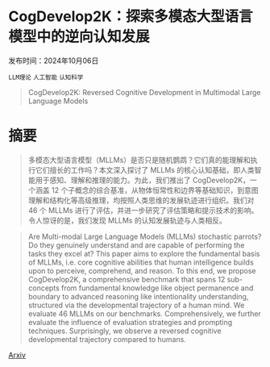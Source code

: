 # CogDevelop2K：探索多模态大型语言模型中的逆向认知发展

发布时间：2024年10月06日

`LLM理论` `人工智能` `认知科学`

> CogDevelop2K: Reversed Cognitive Development in Multimodal Large Language Models

# 摘要

> 多模态大型语言模型（MLLMs）是否只是随机鹦鹉？它们真的能理解和执行它们擅长的工作吗？本文深入探讨了 MLLMs 的核心认知基础，即人类智能用于感知、理解和推理的能力。为此，我们推出了 CogDevelop2K，一个涵盖 12 个子概念的综合基准，从物体恒常性和边界等基础知识，到意图理解和结构化等高级推理，均按照人类思维的发展轨迹进行组织。我们对 46 个 MLLMs 进行了评估，并进一步研究了评估策略和提示技术的影响。令人惊讶的是，我们发现 MLLMs 的认知发展轨迹与人类相反。

> Are Multi-modal Large Language Models (MLLMs) stochastic parrots? Do they genuinely understand and are capable of performing the tasks they excel at? This paper aims to explore the fundamental basis of MLLMs, i.e. core cognitive abilities that human intelligence builds upon to perceive, comprehend, and reason. To this end, we propose CogDevelop2K, a comprehensive benchmark that spans 12 sub-concepts from fundamental knowledge like object permanence and boundary to advanced reasoning like intentionality understanding, structured via the developmental trajectory of a human mind. We evaluate 46 MLLMs on our benchmarks. Comprehensively, we further evaluate the influence of evaluation strategies and prompting techniques. Surprisingly, we observe a reversed cognitive developmental trajectory compared to humans.

[Arxiv](https://arxiv.org/abs/2410.10855)